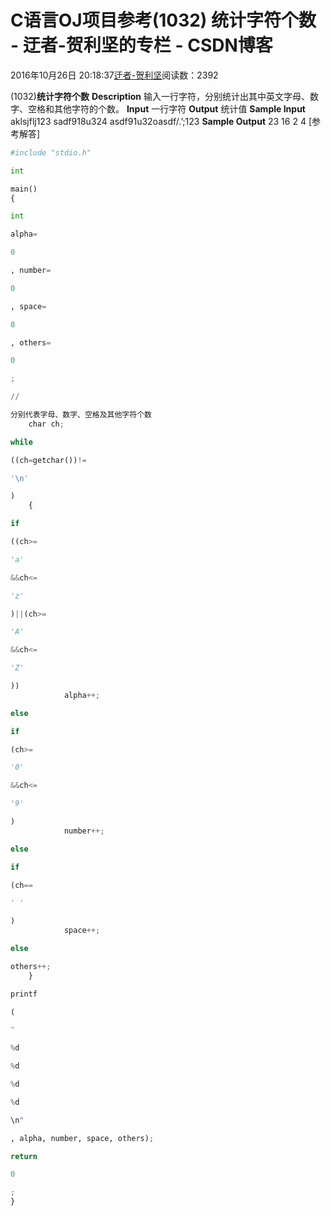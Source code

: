 
# C语言OJ项目参考(1032) 统计字符个数 - 迂者-贺利坚的专栏 - CSDN博客

2016年10月26日 20:18:37[迂者-贺利坚](https://me.csdn.net/sxhelijian)阅读数：2392


(1032)**统计字符个数**
**Description**
输入一行字符，分别统计出其中英文字母、数字、空格和其他字符的个数。
**Input**
一行字符
**Output**
统计值
**Sample Input**
aklsjflj123 sadf918u324 asdf91u32oasdf/.’;123
**Sample Output**
23 16 2 4
[参考解答]
```python
#include "stdio.h"
```
```python
int
```
```python
main()
{
```
```python
int
```
```python
alpha=
```
```python
0
```
```python
, number=
```
```python
0
```
```python
, space=
```
```python
0
```
```python
, others=
```
```python
0
```
```python
;
```
```python
//
```
```python
分别代表字母、数字、空格及其他字符个数
    char ch;
```
```python
while
```
```python
((ch=getchar())!=
```
```python
'\n'
```
```python
)
    {
```
```python
if
```
```python
((ch>=
```
```python
'a'
```
```python
&&ch<=
```
```python
'z'
```
```python
)||(ch>=
```
```python
'A'
```
```python
&&ch<=
```
```python
'Z'
```
```python
))
            alpha++;
```
```python
else
```
```python
if
```
```python
(ch>=
```
```python
'0'
```
```python
&&ch<=
```
```python
'9'
```
```python
)
            number++;
```
```python
else
```
```python
if
```
```python
(ch==
```
```python
' '
```
```python
)
            space++;
```
```python
else
```
```python
others++;
    }
```
```python
printf
```
```python
(
```
```python
"
```
```python
%d
```
```python
%d
```
```python
%d
```
```python
%d
```
```python
\n"
```
```python
, alpha, number, space, others);
```
```python
return
```
```python
0
```
```python
;
}
```

